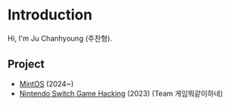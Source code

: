 # Introduction
Hi, I'm Ju Chanhyoung (주찬형).

## Project
- [MintOS](https://github.com/Uniguri/MintOS) (2024~)
- [Nintendo Switch Game Hacking](https://github.com/nintendoSwitch12/NintendoSwitchGameHacking) (2023) (Team 게임뭐같이하네)
